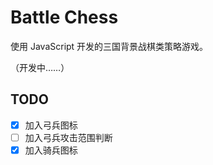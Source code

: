 # Battle Chess

使用 JavaScript 开发的三国背景战棋类策略游戏。

（开发中……）


## TODO

- [x] 加入弓兵图标
- [ ] 加入弓兵攻击范围判断
- [x] 加入骑兵图标
